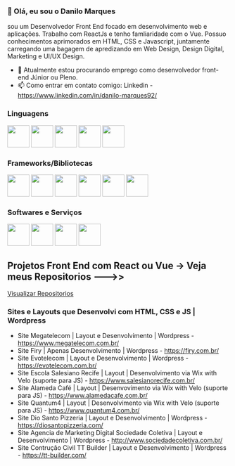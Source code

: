 ### 👋 Olá, eu sou o Danilo Marques

sou um Desenvolvedor Front End focado em desenvolvimento web e aplicações. Trabalho com ReactJs e tenho famliaridade com o Vue.
Possuo conhecimentos aprimorados em HTML, CSS e Javascript, juntamente carregando uma bagagem de apredizando em Web Design, Design Digital, Marketing e UI/UX Design.

- 🔭 Atualmente estou procurando emprego como desenvolvedor front-end Júnior ou Pleno.
- 📫 Como entrar em contato comigo: Linkedin - https://www.linkedin.com/in/danilo-marques92/

### Linguagens

<img src="https://cdn.jsdelivr.net/gh/devicons/devicon/icons/html5/html5-original.svg" width="50" height="50"/> <img src="https://cdn.jsdelivr.net/gh/devicons/devicon/icons/css3/css3-original.svg" width="50" height="50"/> <img src="https://cdn.jsdelivr.net/gh/devicons/devicon/icons/javascript/javascript-original.svg" width="50" height="50"/> <img src="https://cdn.jsdelivr.net/gh/devicons/devicon/icons/mysql/mysql-original-wordmark.svg" width="50" height="50"/> <img src="https://cdn.jsdelivr.net/gh/devicons/devicon/icons/php/php-original.svg" width="50" height="50"/>

### Frameworks/Bibliotecas

<img src="https://cdn.jsdelivr.net/gh/devicons/devicon/icons/react/react-original.svg" width="50" height="50"/> <img src="https://cdn.jsdelivr.net/gh/devicons/devicon/icons/nextjs/nextjs-original-wordmark.svg" width="50" height="50"/> <img src="https://cdn.jsdelivr.net/gh/devicons/devicon/icons/vuejs/vuejs-original-wordmark.svg" width="50" height="50"/> <img src="https://cdn.jsdelivr.net/gh/devicons/devicon/icons/nodejs/nodejs-original-wordmark.svg" width="50" height="50"/> <img src="https://cdn.jsdelivr.net/gh/devicons/devicon/icons/bootstrap/bootstrap-original.svg" width="50" height="50"/> <img src="https://cdn.jsdelivr.net/gh/devicons/devicon/icons/wordpress/wordpress-original.svg" width="50" height="50"/>

### Softwares e Serviços

<img src="https://cdn.jsdelivr.net/gh/devicons/devicon/icons/photoshop/photoshop-plain.svg" width="50" height="50"/> <img src="https://cdn.jsdelivr.net/gh/devicons/devicon/icons/illustrator/illustrator-plain.svg" width="50" height="50"/> <img src="https://cdn.jsdelivr.net/gh/devicons/devicon/icons/figma/figma-original.svg" width="50" height="50"/> <img src="https://cdn.jsdelivr.net/gh/devicons/devicon/icons/vscode/vscode-original.svg" width="50" height="50"/>

## Projetos Front End com React ou Vue -> Veja meus Repositorios --->>
<a href="https://github.com/DanMarq?tab=repositories">Visualizar Repositorios</a>

### Sites e Layouts que Desenvolvi com HTML, CSS e JS | Wordpress

- Site Megatelecom | Layout e Desenvolvimento | Wordpress - https://www.megatelecom.com.br/
- Site Firy | Apenas Desenvolvimento | Wordpress - https://firy.com.br/
- Site Evotelecom | Layout e Desenvolvimento | Wordpress - https://evotelecom.com.br/    
- Site Escola Salesiano Recife | Layout | Desenvolvimento via Wix with Velo (suporte para JS) - https://www.salesianorecife.com.br/
- Site Alameda Café | Layout | Desenvovimento via Wix with Velo (suporte para JS) - https://www.alamedacafe.com.br/
- Site Quantum4 | Layout | Desenvolvimento via Wix with Velo (suporte para JS) - https://www.quantum4.com.br/ 
- Site Dio Santo Pizzeria | Layout e Desenvolvimento | Wordpress - https://diosantopizzeria.com/
- Site Agencia de Marketing Digital Sociedade Coletiva | Layout e Desenvolvimento | Wordpress - http://www.sociedadecoletiva.com.br/
- Site Contrução Civil TT Builder | Layout e Desenvolvimento | Wordpress - https://tt-builder.com/

<!--
**DanMarq/DanMarq** is a ✨ _special_ ✨ repository because its `README.md` (this file) appears on your GitHub profile.
-->
